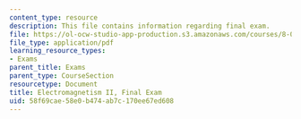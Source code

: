 ```yaml
---
content_type: resource
description: This file contains information regarding final exam.
file: https://ol-ocw-studio-app-production.s3.amazonaws.com/courses/8-07-electromagnetism-ii-fall-2012/58f69cae58e0b474ab7c170ee67ed608_MIT8_07F12_finalexam.pdf
file_type: application/pdf
learning_resource_types:
- Exams
parent_title: Exams
parent_type: CourseSection
resourcetype: Document
title: Electromagnetism II, Final Exam
uid: 58f69cae-58e0-b474-ab7c-170ee67ed608
---
```

